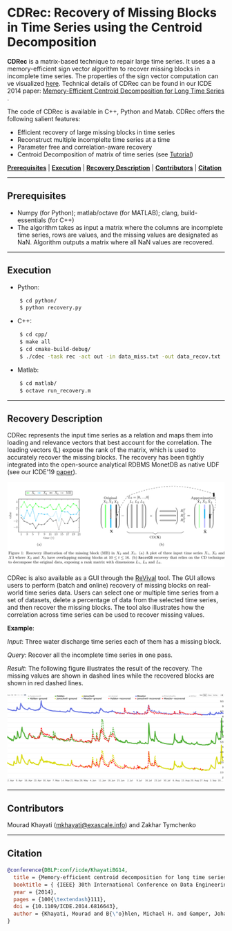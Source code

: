 # CDRec: Recovery of Missing Blocks in Time Series using the Centroid Decomposition

**CDRec** is a matrix-based technique to repair large time series. It uses a a memory-efficient sign vector algorithm to recover missing blocks in incomplete time series. The properties of the sign vector computation can ve visualized [here](http://revival.exascale.info/cd/signvectors.php). Technical details of CDRec can be found in our ICDE 2014 paper:  <a href = "https://exascale.info/assets/pdf/khayati_ICDE14.pdf">Memory-Efficient Centroid Decomposition for Long Time Series </a>. 

The code of CDRec is available in C++, Python and Matab. CDRec offers the following salient features:

- Efficient recovery of large missing blocks in time series
- Reconstruct multiple incomplelte time series at a time
- Parameter free and correlation-aware recovery
- Centroid Decomposition of matrix of time series (see [Tutorial](https://github.com/eXascaleInfolab/CDTool))

[**Prerequisites**](#prerequisites)  | [**Execution**](#execution) | [**Recovery Description**](#recovery-description)  | [**Contributors**](#contributors) | [**Citation**](#citation)

___

## Prerequisites
- Numpy (for Python); matlab/octave (for MATLAB); clang, build-essentials (for C++)
- The algorithm takes as input a matrix where the columns are incomplete time series, rows are values, and the missing values are designated as NaN. Algorithm outputs a matrix where all NaN values are recovered.

___

## Execution

- Python:
```bash
    $ cd python/
    $ python recovery.py
```
- C++: 
```bash
    $ cd cpp/
    $ make all
    $ cd cmake-build-debug/
    $ ./cdec -task rec -act out -in data_miss.txt -out data_recov.txt
```
- Matlab: 

```bash
    $ cd matlab/
    $ octave run_recovery.m
```


___

## Recovery Description

CDRec represents the input time series as a relation and maps them into loading and relevance vectors that best account for the correlation. The loading vectors (L) expose the rank of the matrix, which is used to accurately recover the missing blocks. The recovery has been tightly integrated into the open-source analytical RDBMS MonetDB as native UDF (see our ICDE'19 [paper](https://exascale.info/assets/pdf/recovdb19.pdf)). 


![](recov_process.png)



CDRec is also available as a GUI through the [ReVival](http://revival.exascale.info/recovery/recovdb.php) tool. The GUI 
allows users to perform (batch and online) recovery of missing blocks on real-world time series data. Users can select one or
multiple time series from a set of datasets, delete a percentage of data from the selected time series, and then recover
the missing blocks. The tool also illustrates how the correlation across time series can be used to recover missing values.


**Example**:

*Input*: Three water discharge time series each of them has a missing block.

*Query*: Recover all the incomplete time series in one pass.

*Result*: The following figure illustrates the result of the recovery. The missing values are shown in dashed
lines while the recovered blocks are shown in red dashed lines.

![](recov_exp.png)


___

## Contributors

Mourad Khayati (mkhayati@exascale.info) and Zakhar Tymchenko

___

## Citation
```bibtex
@conference{DBLP:conf/icde/KhayatiBG14,
  title = {Memory-efficient centroid decomposition for long time series},
  booktitle = { {IEEE} 30th International Conference on Data Engineering, Chicago, {ICDE} 2014, IL, USA, March 31 - April 4, 2014},
  year = {2014},
  pages = {100{\textendash}111},
  doi = {10.1109/ICDE.2014.6816643},
  author = {Khayati, Mourad and B{\"o}hlen, Michael H. and Gamper, Johann},
}
```
